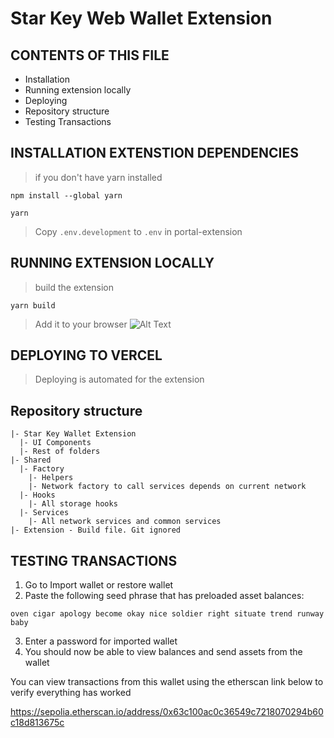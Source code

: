 # Star Key Web Wallet Extension

## CONTENTS OF THIS FILE

- Installation
- Running extension locally
- Deploying
- Repository structure
- Testing Transactions

## INSTALLATION EXTENSTION DEPENDENCIES

> if you don't have yarn installed

```
npm install --global yarn
```

```
yarn
```

> Copy `.env.development` to `.env` in portal-extension

## RUNNING EXTENSION LOCALLY

> build the extension
```
yarn build
```

> Add it to your browser
> ![Alt Text](extension.gif)

## DEPLOYING TO VERCEL

> Deploying is automated for the extension

## Repository structure

```
|- Star Key Wallet Extension
  |- UI Components
  |- Rest of folders
|- Shared
  |- Factory
    |- Helpers
    |- Network factory to call services depends on current network
  |- Hooks
    |- All storage hooks
  |- Services
    |- All network services and common services
|- Extension - Build file. Git ignored
```

## TESTING TRANSACTIONS

1. Go to Import wallet or restore wallet
2. Paste the following seed phrase that has preloaded asset balances:

```
oven cigar apology become okay nice soldier right situate trend runway baby
```

3. Enter a password for imported wallet
4. You should now be able to view balances and send assets from the wallet

You can view transactions from this wallet using the etherscan link below to verify everything has worked

https://sepolia.etherscan.io/address/0x63c100ac0c36549c7218070294b60c18d813675c
